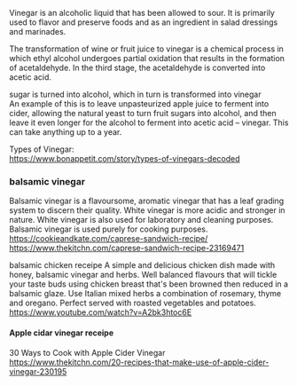 
Vinegar is an alcoholic liquid that has been allowed to sour. It is primarily used to flavor and preserve foods and as an ingredient in salad dressings and marinades.

The transformation of wine or fruit juice to vinegar is a chemical process in which ethyl alcohol undergoes partial oxidation that results in the formation of acetaldehyde. In the third stage, the acetaldehyde is converted into acetic acid. 

sugar is turned into alcohol, which in turn is transformed into vinegar  
An example of this is to leave unpasteurized apple juice to ferment into cider, allowing the natural yeast to turn fruit sugars into alcohol, and then leave it even longer for the alcohol to ferment into acetic acid – vinegar. This can take anything up to a year.  

Types of Vinegar:  
https://www.bonappetit.com/story/types-of-vinegars-decoded  


### balsamic vinegar  
Balsamic vinegar is a flavoursome, aromatic vinegar that has a leaf grading system to discern their quality. White vinegar is more acidic and stronger in nature. White vinegar is also used for laboratory and cleaning purposes. Balsamic vinegar is used purely for cooking purposes.    
https://cookieandkate.com/caprese-sandwich-recipe/  
https://www.thekitchn.com/caprese-sandwich-recipe-23169471  

balsamic chicken receipe
A simple and delicious chicken dish made with honey, balsamic vinegar and herbs.  Well balanced flavours that will tickle your taste buds using chicken breast that's been browned then reduced in a balsamic glaze. Use Italian mixed herbs a combination of rosemary, thyme and oregano.   Perfect served with roasted vegetables and potatoes.   
https://www.youtube.com/watch?v=A2bk3htoc6E  



#### Apple cidar vinegar receipe  
30 Ways to Cook with Apple Cider Vinegar  
https://www.thekitchn.com/20-recipes-that-make-use-of-apple-cider-vinegar-230195  

